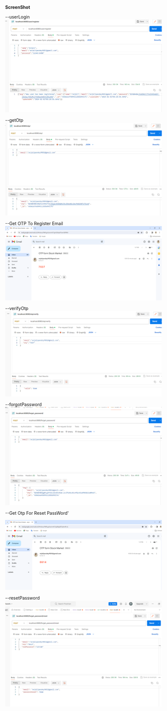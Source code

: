 **ScreenShot**

--userLogin
<img src="images/userRegisterScreenShot.png">

--getOtp
<img src="images/getOtp.png">

--Get OTP To Register Email 
<img src="images/otpGetInMailScreenShot.png">

--verifyOtp
<img src="images/verifYOtpScreenShot.png">

--forgotPassword
<img src="images/forget_passwordScreenShot.png">

--Get Otp For Reset PassWord'

<img src="images/forgotPassOtpScreenShot.png">

--resetPassword
<img src="images/resetPasswordScreenshot.png">



